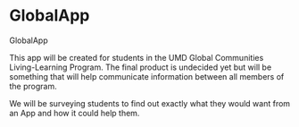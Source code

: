 GlobalApp
=========

GlobalApp

This app will be created for students in the UMD Global Communities Living-Learning Program. The final product is undecided yet but will be something that will help communicate information between all members of the program. 

We will be surveying students to find out exactly what they would want from an App and how it could help them. 
